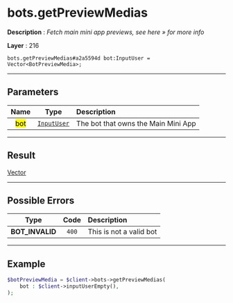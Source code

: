 # bots.getPreviewMedias

**Description** : *Fetch main mini app previews, see here &raquo; for more info*

**Layer** : 216

```tl
bots.getPreviewMedias#a2a5594d bot:InputUser = Vector<BotPreviewMedia>;
```

---

## Parameters

| Name | Type | Description |
| :---: | :---: | :--- |
| <mark>bot</mark> | [`InputUser`](type/InputUser) | The bot that owns the Main Mini App |

---

## Result

[Vector<BotPreviewMedia>](type/BotPreviewMedia)

---

## Possible Errors

| Type | Code | Description |
| :---: | :---: | :--- |
| **BOT_INVALID** | `400` | This is not a valid bot |

---

## Example

```php
$botPreviewMedia = $client->bots->getPreviewMedias(
	bot : $client->inputUserEmpty(),
);
```